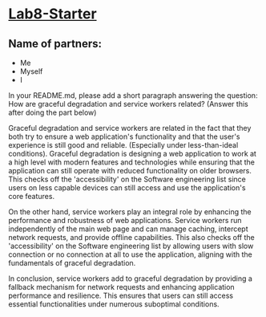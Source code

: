 # [Lab8-Starter](https://jason-boenjamin.github.io/Lab8-Starter/)

## Name of partners:
- Me
- Myself
- I

In your README.md, please add a short paragraph answering the question: How are graceful degradation and service workers related? (Answer this after doing the part below)

Graceful degradation and service workers are related in the fact that they both try to ensure a web application's functionality and that the user's experience is still good and reliable. (Especially under less-than-ideal conditions). Graceful degradation is designing a web application to work at a high level with modern features and technologies while ensuring that the application can still operate with reduced functionality on older browsers. This checks off the 'accessibility' on the Software engineering list since users on less capable devices can still access and use the application's core features. 

On the other hand, service workers play an integral role by enhancing the performance and robustness of web applications. Service workers run independently of the main web page and can manage caching, intercept network requests, and provide offline capabilities. This also checks off the 'accessibility' on the Software engineering list by allowing users with slow connection or no connection at all to use the application, aligning with the fundamentals of graceful degradation.

In conclusion, service workers add to graceful degradation by providing a fallback mechanism for network requests and enhancing application performance and resilience. This ensures that users can still access essential functionalities under numerous suboptimal conditions.

